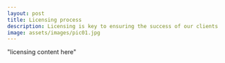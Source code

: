 ```yaml
---
layout: post
title: Licensing process
description: Licensing is key to ensuring the success of our clients
image: assets/images/pic01.jpg
---
```


"licensing content here"
